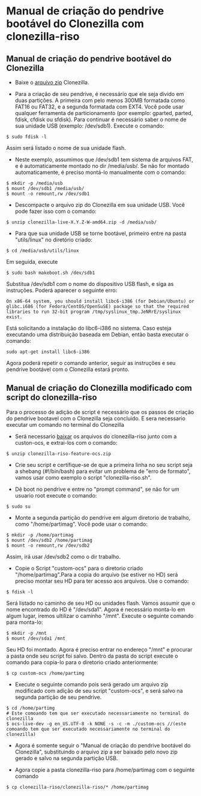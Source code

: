 # Manual de criação do pendrive bootável do Clonezilla com clonezilla-riso
## Manual de criação do pendrive bootável do Clonezilla

- Baixe o [arquivo zip](http://clonezilla.org/downloads.php) Clonezilla.

- Para a criação de seu pendrive, é necessário que ele seja divido em duas partições. A primeira com pelo menos 300MB formatada como FAT16 ou FAT32, e a segunda formatada com EXT4. Você pode usar qualquer ferramenta de particionamento (por exemplo: gparted, parted, fdisk, cfdisk ou sfdisk). Para continuar é necessário saber o nome de sua unidade USB (exemplo: /dev/sdb1). Execute o comando: 
```
$ sudo fdisk -l
```
Assim será listado o nome de sua unidade flash.
- Neste exemplo, assumimos que /dev/sdb1 tem sistema de arquivos FAT, e é automaticamente montado no dir /media/usb/. Se não for montado automaticamente, é preciso montá-lo manualmente com o comando:
 
```
$ mkdir -p /media/usb 
$ mount /dev/sdb1 /media/usb/
$ mount -o remount,rw /dev/sdb1
```
- Descompacte o arquivo zip do Clonezilla em sua unidade USB. Você pode fazer isso com o comando:
 
```
$ unzip clonezilla-live-X.Y.Z-W-amd64.zip -d /media/usb/ 
```
- Para que sua unidade USB se torne bootável, primeiro entre na pasta "utils/linux" no diretório criado:
```
$ cd /media/usb/utils/linux
```
Em seguida, execute 
```
$ sudo bash makeboot.sh /dev/sdb1
```
Substitua /dev/sdb1 com o nome do dispositivo USB flash, e siga as instruções. Poderá aparecer o seguinte erro:

`On x86-64 system, you should install libc6-i386 (for Debian/Ubuntu) or glibc.i686 (for Fedora/CentOS/OpenSuSE) package so that the required libraries to run 32-bit program /tmp/syslinux_tmp.JeNRrE/syslinux exist.`

Está solicitando a instalação do libc6-i386 no sistema. Caso esteja executando uma distribuição baseada em Debian, então basta executar o comando:
```
sudo apt-get install libc6-i386
```
Agora poderá repetir o comando anterior, seguir as instruções e seu pendrive bootável com o Clonezilla estará pronto.

## Manual de criação do Clonezilla modificado com script do clonezilla-riso

Para o processo de adição de script é necessário que os passos de criação do pendrive bootavel com o Clonezilla seja concluido.
E sera necessario executar um comando no terminal do Clonezilla

- Será necessario [baixar](https://github.com/decom/clonezilla-riso/archive/feature-ocs.zip) os arquivos do clonezilla-riso junto com a custon-ocs, e extrai-los com o comando:

```
$ unzip clonezilla-riso-feature-ocs.zip
```

- Crie seu script e certifique-se de que a primeira linha no seu script seja a shebang (#!/bin/bash) para evitar um problema de "erro de formato", vamos usar como exemplo o script "clonezilla-riso.sh".

- Dê boot no pendrive e entre no "prompt command", se não for um usuario root execute o comando:
```
$ sudo su
```

- Monte a segunda partição do pendrive em algum diretorio de trabalho, como "/home/partimag". Você pode usar o comando: 
```
$ mkdir -p /home/partimag
$ mount /dev/sdb2 /home/partimag
$ mount -o remount,rw /dev/sdb2
```
Assim, irá usar /dev/sdb2 como o dir trabalho.

- Copie o Script "custom-ocs" para o diretorio criado "/home/partimag".Para a copia do arquivo (se estiver no HD) será preciso montar seu HD para ter acesso aos arquivos. Use o comando:
```
$ fdisk -l
```
Será listado no caminho de seu HD ou unidades flash. Vamos assumir que o nome encontrado do HD é "/dev/sda1". Agora é necessário monta-lo em algum lugar, iremos ultilizar o caminho "/mnt". Execute o seguinte comando para monta-lo:
```
$ mkdir -p /mnt
$ mount /dev/sda1 /mnt
```
Seu HD foi montado. Agora é preciso entrar no endereço "/mnt" e procurar a pasta onde seu script foi salvo. Dentro da pasta do script execute o comando para copia-lo para o diretorio criado anteriormente:
```
$ cp custom-ocs /home/partimg
```
- Execute o seguinte comando pois será gerado um arquivo zip modificado com adição de seu script "custom-ocs", e será salvo na segunda partição de seu pendrive.
```
$ cd /home/partimg
# Este comoando tem que ser executado necessariamente no terminal do clonezilla
$ ocs-live-dev -g en_US.UTF-8 -k NONE -s -c -m ./custom-ocs //(este comoando tem que ser executado necessariamente no terminal do clonezilla)
```
- Agora é somente seguir o "Manual de criação do pendrive bootável do Clonezilla", substituindo o arquivo zip a ser baixado pelo novo zip gerado e salvo na segunda partição USB.

- Agora copie a pasta clonezilla-riso para /home/partimag com o seguinte comando
```
$ cp clonezilla-riso/clonezilla-riso/* /home/partimag
```
